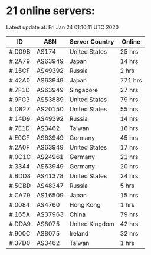 # 21 online servers:

Latest update at: Fri Jan 24 01:10:11 UTC 2020

| ID | ASN | Server Country | Online |
| -- | --- | -------------- | ------ |
| #.D09B | AS174 | United States | 25 hrs |
| #.2A79 | AS63949 | Japan | 14 hrs |
| #.15CF | AS49392 | Russia | 2 hrs |
| #.42A0 | AS63949 | Japan | 771 hrs |
| #.7F1D | AS63949 | Singapore | 27 hrs |
| #.9FC3 | AS53889 | United States | 79 hrs |
| #.D827 | AS20150 | United States | 55 hrs |
| #.14D9 | AS49392 | Russia | 14 hrs |
| #.7E1D | AS3462 | Taiwan | 16 hrs |
| #.E0CF | AS63949 | Germany | 45 hrs |
| #.2A0F | AS63949 | United States | 17 hrs |
| #.0C1C | AS24961 | Germany | 21 hrs |
| #.3344 | AS63949 | Germany | 20 hrs |
| #.BDD8 | AS41378 | United States | 24 hrs |
| #.5CBD | AS48347 | Russia | 5 hrs |
| #.CA79 | AS16509 | Japan | 15 hrs |
| #.0084 | AS4760 | Hong Kong | 1 hrs |
| #.165A | AS37963 | China | 79 hrs |
| #.DDA9 | AS8075 | United Kingdom | 42 hrs |
| #.900C | AS8075 | Ireland | 32 hrs |
| #.37D0 | AS3462 | Taiwan | 1 hrs |

